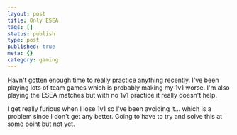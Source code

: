 ```yaml
---
layout: post
title: Only ESEA
tags: []
status: publish
type: post
published: true
meta: {}
category: gaming
---
```

<p>Havn't gotten enough time to really practice anything recently. I've been playing lots of team games which is probably making my 1v1 worse. I'm also playing the ESEA matches but with no 1v1 practice it really doesn't help.</p><p>I get really furious when I lose 1v1 so I've been avoiding it... which is a problem since I don't get any better. Going to have to try and solve this at some point but not yet.</p>
